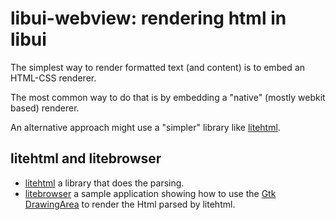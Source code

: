 # libui-webview: rendering html in libui

The simplest way to render formatted text (and content) is to embed an HTML-CSS renderer.

The most common way to do that is by embedding a "native" (mostly webkit based) renderer.

An alternative approach might use a "simpler" library like [litehtml](https://github.com/litehtml/litehtml).

## litehtml and litebrowser


- [litehtml](https://github.com/litehtml/litehtml) a library that does the parsing.
- [litebrowser](https://github.com/litehtml/litebrowser-linux) a sample application showing how to use the [Gtk DrawingArea](https://developer.gnome.org/gtkmm/stable/classGtk_1_1DrawingArea.html) to render the Html parsed by litehtml.
